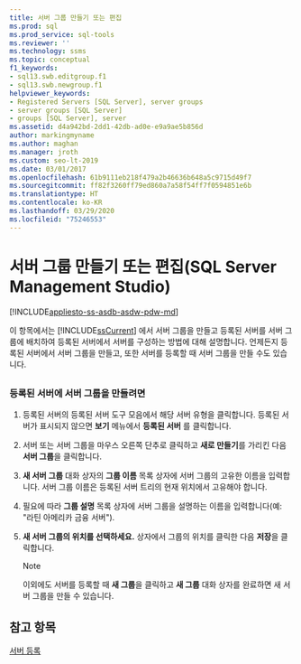 ```yaml
---
title: 서버 그룹 만들기 또는 편집
ms.prod: sql
ms.prod_service: sql-tools
ms.reviewer: ''
ms.technology: ssms
ms.topic: conceptual
f1_keywords:
- sql13.swb.editgroup.f1
- sql13.swb.newgroup.f1
helpviewer_keywords:
- Registered Servers [SQL Server], server groups
- server groups [SQL Server]
- groups [SQL Server], server
ms.assetid: d4a942bd-2dd1-42db-ad0e-e9a9ae5b856d
author: markingmyname
ms.author: maghan
ms.manager: jroth
ms.custom: seo-lt-2019
ms.date: 03/01/2017
ms.openlocfilehash: 61b9111eb218f479a2b46636b648a5c9715d49f7
ms.sourcegitcommit: ff82f3260ff79ed860a7a58f54ff7f0594851e6b
ms.translationtype: HT
ms.contentlocale: ko-KR
ms.lasthandoff: 03/29/2020
ms.locfileid: "75246553"
---
```

# <a name="create-or-edit-a-server-group-sql-server-management-studio"></a>서버 그룹 만들기 또는 편집(SQL Server Management Studio)

[!INCLUDE[appliesto-ss-asdb-asdw-pdw-md](../../includes/appliesto-ss-asdb-asdw-pdw-md.md)]

이 항목에서는 [!INCLUDE[ssCurrent](../../includes/sscurrent-md.md)] 에서 서버 그룹을 만들고 등록된 서버를 서버 그룹에 배치하여 등록된 서버에서 서버를 구성하는 방법에 대해 설명합니다. 언제든지 등록된 서버에서 서버 그룹을 만들고, 또한 서버를 등록할 때 서버 그룹을 만들 수도 있습니다.  

## <a name="SSMSProcedure"></a>

### <a name="to-create-a-server-group-in-registered-servers"></a>등록된 서버에 서버 그룹을 만들려면  

1. 등록된 서버의 등록된 서버 도구 모음에서 해당 서버 유형을 클릭합니다. 등록된 서버가 표시되지 않으면 **보기** 메뉴에서 **등록된 서버** 를 클릭합니다.  

2. 서버 또는 서버 그룹을 마우스 오른쪽 단추로 클릭하고 **새로 만들기**를 가리킨 다음 **서버 그룹**을 클릭합니다.  

3. **새 서버 그룹** 대화 상자의 **그룹 이름** 목록 상자에 서버 그룹의 고유한 이름을 입력합니다. 서버 그룹 이름은 등록된 서버 트리의 현재 위치에서 고유해야 합니다.

4. 필요에 따라 **그룹 설명** 목록 상자에 서버 그룹을 설명하는 이름을 입력합니다(예: "라틴 아메리카 금융 서버").  

5. **새 서버 그룹의 위치를 선택하세요.** 상자에서 그룹의 위치를 클릭한 다음 **저장**을 클릭합니다.  

   > [!NOTE]
   > 이외에도 서버를 등록할 때 **새 그룹**을 클릭하고 **새 그룹** 대화 상자를 완료하면 새 서버 그룹을 만들 수 있습니다.  

## <a name="see-also"></a>참고 항목

[서버 등록](../../tools/sql-server-management-studio/register-servers.md)